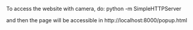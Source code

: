 To access the website with camera, do:
python -m SimpleHTTPServer

and then the page will be accessible in http://localhost:8000/popup.html

